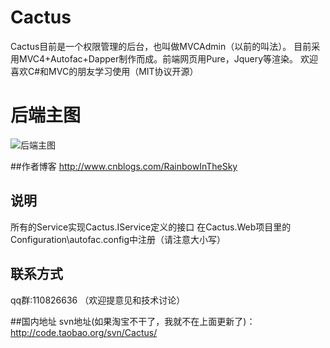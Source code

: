 # Cactus
Cactus目前是一个权限管理的后台，也叫做MVCAdmin（以前的叫法）。
目前采用MVC4+Autofac+Dapper制作而成。前端网页用Pure，Jquery等渲染。
欢迎喜欢C#和MVC的朋友学习使用（MIT协议开源）

# 后端主图
![后端主图](http://images2015.cnblogs.com/blog/470046/201609/470046-20160927233553188-322872768.png)

##作者博客
http://www.cnblogs.com/RainbowInTheSky


## 说明
所有的Service实现Cactus.IService定义的接口
在Cactus.Web项目里的Configuration\autofac.config中注册（请注意大小写）

## 联系方式
qq群:110826636 （欢迎提意见和技术讨论）

##国内地址
svn地址(如果淘宝不干了，我就不在上面更新了)：http://code.taobao.org/svn/Cactus/